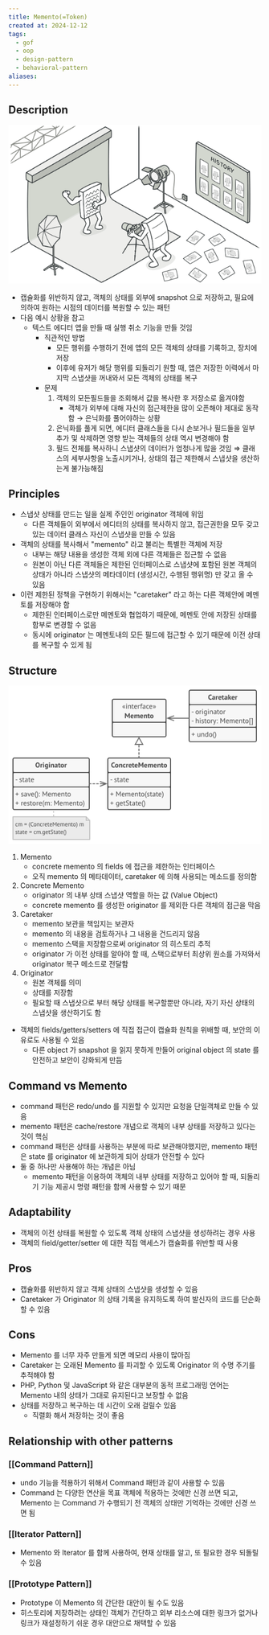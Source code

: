 ```yaml
---
title: Memento(=Token)
created at: 2024-12-12
tags:
  - gof
  - oop
  - design-pattern
  - behavioral-pattern
aliases:
---
```


## Description

![Untitled](../../../../_assets/oop/Untitled%2035.png)

- 캡슐화를 위반하지 않고, 객체의 상태를 외부에 snapshot 으로 저장하고, 필요에 의하여 원하는 시점의 데이터를 복원할 수 있는 패턴
- 다음 예시 상황을 참고
  - 텍스트 에디터 앱을 만들 때 실행 취소 기능을 만들 것임
    - 직관적인 방법
      - 모든 행위를 수행하기 전에 앱의 모든 객체의 상태를 기록하고, 장치에 저장
      - 이후에 유저가 해당 행위를 되돌리기 원할 때, 앱은 저장한 이력에서 마지막 스냅샷을 꺼내와서 모든 객체의 상태를 복구
    - 문제
        1. 객체의 모든필드들을 조회해서 값을 복사한 후 저장소로 옮겨야함
           - 객체가 외부에 대해 자신의 접근제한을 많이 오픈해야 제대로 동작함 → 은닉화를 풀어야하는 상황
        2. 은닉화를 풀게 되면, 에디터 클래스들을 다시 손보거나 필드들을 일부 추가 및 삭제하면 영향 받는 객체들의 상태 역시 변경해야 함
        3. 필드 전체를 복사하니 스냅샷의 데이터가 엄청나게 많을 것임
            ⇒ 클래스의 세부사항을 노출시키거나, 상태의 접근 제한해서 스냅샷을 생산하는게 불가능해짐

## Principles

- 스냅샷 상태를 만드는 일을 실제 주인인 originator 객체에 위임
  - 다른 객체들이 외부에서 에디터의 상태를 복사하지 않고, 접근권한을 모두 갖고 있는 데이터 클래스 자신이 스냅샷을 만들 수 있음
- 객체의 상태를 복사해서 "memento" 라고 불리는 특별한 객체에 저장
  - 내부는 해당 내용을 생성한 객체 외에 다른 객체들은 접근할 수 없음
  - 원본이 아닌 다른 객체들은 제한된 인터페이스로 스냅샷에 포함된 원본 객체의 상태가 아니라 스냅샷의 메타데이터 (생성시간, 수행된 행위명) 만 갖고 올 수 있음
- 이런 제한된 정책을 구현하기 위해서는 "caretaker" 라고 하는 다른 객체안에 메멘토를 저장해야 함
  - 제한된 인터페이스로만 메멘토와 협업하기 때문에, 메멘토 안에 저장된 상태를 함부로 변경할 수 없음
  - 동시에 originator 는 메멘토내의 모든 필드에 접근할 수 있기 때문에 이전 상태를 복구할 수 있게 됨

## Structure

![Untitled](../../../../_assets/oop/Untitled%2036.png)

1. Memento
   - concrete memento 의 fields 에 접근을 제한하는 인터페이스
   - 오직 memento 의 메타데이터, caretaker 에 의해 사용되는 메소드를 정의함
2. Concrete Memento
   - originator 의 내부 상태 스냅샷 역할을 하는 값 (Value Object)
   - concrete memento 를 생성한 originator 를 제외한 다른 객체의 접근을 막음
3. Caretaker
   - memento 보관을 책임지는 보관자
   - memento 의 내용을 검토하거나 그 내용을 건드리지 않음
   - memento 스택을 저장함으로써 originator 의 히스토리 추적
   - originator 가 이전 상태를 알아야 할 때, 스택으로부터 최상위 원소를 가져와서 originator 복구 메소드로 전달함
4. Originator
   - 원본 객체를 의미
   - 상태를 저장함
   - 필요할 때 스냅샷으로 부터 해당 상태를 복구할뿐만 아니라, 자기 자신 상태의 스냅샷을 생산하기도 함

- 객체의 fields/getters/setters 에 직접 접근이 캡슐화 원칙을 위배할 때, 보안의 이유로도 사용될 수 있음
  - 다른 object 가 snapshot 을 읽지 못하게 만들어 original object 의 state 를 안전하고 보안이 강화되게 만듬

## Command vs Memento

- command 패턴은 redo/undo 를 지원할 수 있지만 요청을 단일객체로 만들 수 있음
- memento 패턴은 cache/restore 개념으로 객체의 내부 상태를 저장하고 있다는 것이 핵심
- command 패턴은 상태를 사용하는 부분에 따로 보관해야했지만, memento 패턴은 state 를 originator 에 보관하게 되어 상태가 안전할 수 있다
- 둘 중 하나만 사용해야 하는 개념은 아님
  - memento 패턴을 이용하여 객체의 내부 상태를 저장하고 있어야 할 때, 되돌리기 기능 제공시 명령 패턴을 함께 사용할 수 있기 때문

## Adaptability

- 객체의 이전 상태를 복원할 수 있도록 객체 상태의 스냅샷을 생성하려는 경우 사용
- 객체의 field/getter/setter 에 대한 직접 액세스가 캡슐화를 위반할 때 사용

## Pros

- 캡슐화를 위반하지 않고 객체 상태의 스냅샷을 생성할 수 있음
- Caretaker 가 Originator 의 상태 기록을 유지하도록 하여 발신자의 코드를 단순화할 수 있음

## Cons

- Memento 를 너무 자주 만들게 되면 메모리 사용이 많아짐
- Caretaker 는 오래된 Memento 를 파괴할 수 있도록 Originator 의 수명 주기를 추적해야 함
- PHP, Python 및 JavaScript 와 같은 대부분의 동적 프로그래밍 언어는 Memento 내의 상태가 그대로 유지된다고 보장할 수 없음
- 상태를 저장하고 복구하는 데 시간이 오래 걸릴수 있음
  - 직렬화 해서 저장하는 것이 좋음

## Relationship with other patterns

### [[Command Pattern]]

- undo 기능을 적용하기 위해서 Command 패턴과 같이 사용할 수 있음
- Command 는 다양한 연산을 목표 객체에 적용하는 것에만 신경 쓰면 되고, Memento 는 Command 가 수행되기 전 객체의 상태만 기억하는 것에만 신경 쓰면 됨

### [[Iterator Pattern]]

- Memento 와 Iterator 를 함께 사용하여, 현재 상태를 알고, 또 필요한 경우 되돌릴 수 있음

### [[Prototype Pattern]]

- Prototype 이 Memento 의 간단한 대안이 될 수도 있음
- 히스토리에 저장하려는 상태인 객체가 간단하고 외부 리소스에 대한 링크가 없거나 링크가 재설정하기 쉬운 경우 대안으로 채택할 수 있음
